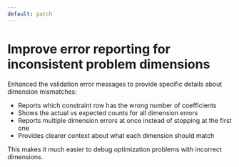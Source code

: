 ```yaml
---
default: patch
---
```


# Improve error reporting for inconsistent problem dimensions

Enhanced the validation error messages to provide specific details about dimension mismatches:
- Reports which constraint row has the wrong number of coefficients
- Shows the actual vs expected counts for all dimension errors
- Reports multiple dimension errors at once instead of stopping at the first one
- Provides clearer context about what each dimension should match

This makes it much easier to debug optimization problems with incorrect dimensions.